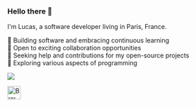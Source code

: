 ### Hello there 👋
I'm Lucas, a software developer living in Paris, France.
<!-- I seek to deepen my knowledge and skills on a daily basis, and I truly believe that one of the best ways to learn is by helping other developers, like myself, address issues. -->
🚀 Building software and embracing continuous learning<br>
🤝 Open to exciting collaboration opportunities<br>
🔧 Seeking help and contributions for my open-source projects<br>
🌱 Exploring various aspects of programming

<!-- #### Feel free to check out my GitHub stats: -->
<!-- ![](https://github-readme-stats.vercel.app/api?username=lucasnevespereira&theme=dark&hide_border=false&include_all_commits=true&count_private=true)<br/> -->
![](https://github-readme-streak-stats.herokuapp.com/?user=lucasnevespereira&theme=dark&hide_border=false)<br/>

<!-- #### If you feel like showing support! ☕️ </br> -->

<a href="https://www.buymeacoffee.com/lucaasnp">
  <img src="https://img.buymeacoffee.com/button-api/?text=&emoji=&slug=lucaasnp&button_colour=FF5F5F&font_colour=ffffff&font_family=Poppins&outline_colour=000000&coffee_colour=FFDD00" 
       height="30" 
       alt="Buy Me a Coffee">
</a>
